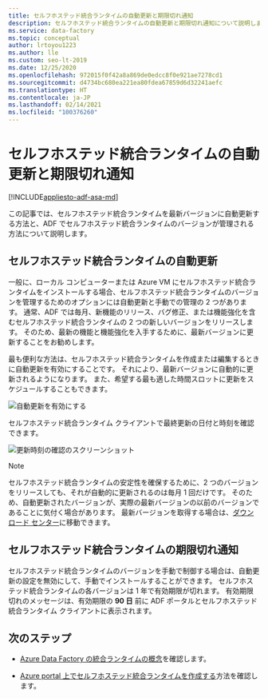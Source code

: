 ```yaml
---
title: セルフホステッド統合ランタイムの自動更新と期限切れ通知
description: セルフホステッド統合ランタイムの自動更新と期限切れ通知について説明します。
ms.service: data-factory
ms.topic: conceptual
author: lrtoyou1223
ms.author: lle
ms.custom: seo-lt-2019
ms.date: 12/25/2020
ms.openlocfilehash: 972015f0f42a8a869de0edcc8f0e921ae7278cd1
ms.sourcegitcommit: d4734bc680ea221ea80fdea67859d6d32241aefc
ms.translationtype: HT
ms.contentlocale: ja-JP
ms.lasthandoff: 02/14/2021
ms.locfileid: "100376260"
---
```

# <a name="self-hosted-integration-runtime-auto-update-and-expire-notification"></a>セルフホステッド統合ランタイムの自動更新と期限切れ通知

[!INCLUDE[appliesto-adf-asa-md](includes/appliesto-adf-asa-md.md)]

この記事では、セルフホステッド統合ランタイムを最新バージョンに自動更新する方法と、ADF でセルフホステッド統合ランタイムのバージョンが管理される方法について説明します。

## <a name="self-hosted-integration-runtime-auto-update"></a>セルフホステッド統合ランタイムの自動更新
一般に、ローカル コンピューターまたは Azure VM にセルフホステッド統合ランタイムをインストールする場合、セルフホステッド統合ランタイムのバージョンを管理するためのオプションには自動更新と手動での管理の 2 つがあります。 通常、ADF では毎月、新機能のリリース、バグ修正、または機能強化を含むセルフホステッド統合ランタイムの 2 つの新しいバージョンをリリースします。 そのため、最新の機能と機能強化を入手するために、最新バージョンに更新することをお勧めします。

最も便利な方法は、セルフホステッド統合ランタイムを作成または編集するときに自動更新を有効にすることです。 それにより、最新バージョンに自動的に更新されるようになります。 また、希望する最も適した時間スロットに更新をスケジュールすることもできます。

![自動更新を有効にする](media/create-self-hosted-integration-runtime/shir-auto-update.png)

セルフホステッド統合ランタイム クライアントで最終更新の日付と時刻を確認できます。

![更新時刻の確認のスクリーンショット](media/create-self-hosted-integration-runtime/shir-auto-update-2.png)

> [!NOTE]
> セルフホステッド統合ランタイムの安定性を確保するために、2 つのバージョンをリリースしても、それが自動的に更新されるのは毎月 1 回だけです。 そのため、自動更新されたバージョンが、実際の最新バージョンの以前のバージョンであることに気付く場合があります。 最新バージョンを取得する場合は、[ダウンロード センター](https://www.microsoft.com/download/details.aspx?id=39717)に移動できます。

## <a name="self-hosted-integration-runtime-expire-notification"></a>セルフホステッド統合ランタイムの期限切れ通知
セルフホステッド統合ランタイムのバージョンを手動で制御する場合は、自動更新の設定を無効にして、手動でインストールすることができます。 セルフホステッド統合ランタイムの各バージョンは 1 年で有効期限が切れます。 有効期限切れのメッセージは、有効期限の **90 日** 前に ADF ポータルとセルフホステッド統合ランタイム クライアントに表示されます。

## <a name="next-steps"></a>次のステップ

- [Azure Data Factory の統合ランタイムの概念](./concepts-integration-runtime.md)を確認します。

- [Azure portal 上でセルフホステッド統合ランタイムを作成する](./create-self-hosted-integration-runtime.md)方法を確認します。
